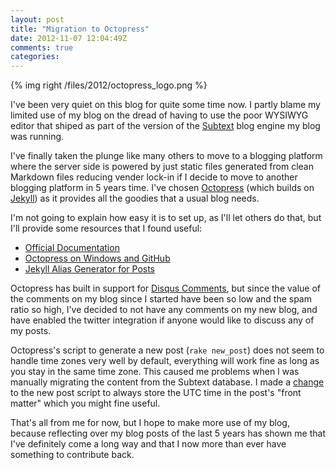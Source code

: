 ```yaml
---
layout: post
title: "Migration to Octopress"
date: 2012-11-07 12:04:49Z
comments: true
categories: 
---
```


{% img right /files/2012/octopress_logo.png %}

I've been very quiet on this blog for quite some time now. I partly blame my limited use of my blog on the dread of having to use
the poor WYSIWYG editor that shiped as part of the version of the [Subtext][1] blog engine my blog was running.

I've finally taken the plunge like many others to move to a blogging platform where the server side is powered by just static files
generated from clean Markdown files reducing vender lock-in if I decide to move to another blogging platform in 5 years time.
I've chosen [Octopress][2] (which builds on [Jekyll][3]) as it provides all the goodies that a usual blog needs.

I'm not going to explain how easy it is to set up, as I'll let others do that, but I'll provide some resources that I found useful:

* [Official Documentation][4]
* [Octopress on Windows and GitHub][5]
* [Jekyll Alias Generator for Posts][6]

Octopress has built in support for [Disqus Comments][7], but since the value of the comments on my blog since I started have been so low
and the spam ratio so high, I've decided to not have any comments on my new blog, and have enabled the twitter integration if anyone
would like to discuss any of my posts.

Octopress's script to generate a new post (`rake new_post`) does not seem to handle time zones very well by default, everything will
work fine as long as you stay in the same time zone. This caused me problems when I was manually migrating the content from the Subtext
database. I made a [change][8] to the new post script to always store the UTC time in the post's "front matter" which you might fine useful.

That's all from me for now, but I hope to make more use of my blog, because reflecting over my blog posts of the last 5 years has shown
me that I've definitely come a long way and that I now more than ever have something to contribute back.

[1]: http://subtextproject.com/
[2]: http://octopress.org/
[3]: https://github.com/mojombo/jekyll
[4]: http://octopress.org/docs/setup/
[5]: http://blog.zerosharp.com/setting-up-octopress-on-windows/
[6]: https://github.com/tsmango/jekyll_alias_generator
[7]: http://disqus.com/
[8]: https://github.com/jonorossi/jonorossi.github.com/commit/3573bc962fe38004c9d511d79892889431c8b073
